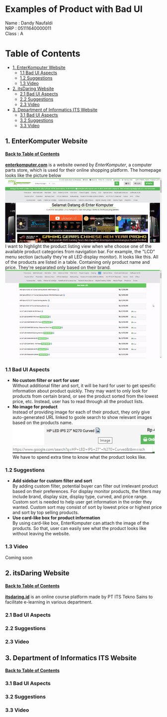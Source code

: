 # Examples of Product with Bad UI <!-- omit in toc -->

Name  : Dandy Naufaldi <br>
NRP   : 05111640000011 <br>
Class : A

# Table of Contents <!-- omit in toc -->
- [1. EnterKomputer Website](#1-enterkomputer-website)
  - [1.1 Bad UI Aspects](#11-bad-ui-aspects)
  - [1.2 Suggestions](#12-suggestions)
  - [1.3 Video](#13-video)
- [2. itsDaring Website](#2-itsdaring-website)
  - [2.1 Bad UI Aspects](#21-bad-ui-aspects)
  - [2.2 Suggestions](#22-suggestions)
  - [2.3 Video](#23-video)
- [3. Department of Informatics ITS Website](#3-department-of-informatics-its-website)
  - [3.1 Bad UI Aspects](#31-bad-ui-aspects)
  - [3.2 Suggestions](#32-suggestions)
  - [3.3 Video](#33-video)

## 1. EnterKomputer Website
#### [Back to Table of Contents](#table-of-contents----omit-in-toc) <!-- omit in toc -->
[**enterkomputer.com**](enterkomputer.com) is a website owned by *EnterKomputer*, a computer parts store, which is used for their online shopping platform. The homepage looks like the picture below
<br>
![enterkomp-homepage](img/enterkomp_homepage.png)
<br>
I want to highlight the product listing view when whe choose one of the available product categories from navigation bar. For example, the "LCD" menu section (actually they're all LED display monitor). It looks like this. All of the products are listed in a table. Containing only product name and price. They're separated only based on their brand.
![enterkomp-lcd](img/enterkomp_lcd.gif)
<br>
### 1.1 Bad UI Aspects
  - **No custom filter or sort for user** <br>
    Without additional filter and sort, it will be hard for user to get spesific information about product quickly. They may want to only look for products from certain brand, or see the product sorted from the lowest price, etc. Instead, user has to read through all the product lists.
  - **No image for product** <br>
    Instead of providing image for each of their product, they only give auto-generated URL linked to goole search to show relevant images based on the products name. 
    <br>
    ![enterkomp-lcd-url](img/enterkomp_lcd_url.png)
    <br>
    We have to spend extra time to know what the product looks like.
### 1.2 Suggestions
  - **Add sidebar for custom filter and sort** <br>
    By adding custom filter, potential buyer can filter out irrelevant product based on their preferences. For display monitor products, the filters may include brand, display size, display type, curved, and price range. Custom sort is needed to help user get information in the order they wanted. Custom sort may consist of sort by lowest price or highest price and sort by top selling products.
  - **Use card-like box for product information** <br>
    By using card-like box, EnterKomputer can attach the image of the products. So that, user can easily see what the product looks like without leaving the website.
### 1.3 Video
Coming soon

## 2. itsDaring Website
#### [Back to Table of Contents](#table-of-contents----omit-in-toc) <!-- omit in toc -->
[**itsdaring.id**](itsdaring.id) is an online course platform made by PT ITS Tekno Sains to facilitate e-learning in various department. 
### 2.1 Bad UI Aspects
### 2.2 Suggestions
### 2.3 Video

## 3. Department of Informatics ITS Website
#### [Back to Table of Contents](#table-of-contents----omit-in-toc) <!-- omit in toc -->
### 3.1 Bad UI Aspects
### 3.2 Suggestions
### 3.3 Video